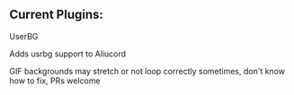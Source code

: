 ## Current Plugins:
UserBG

Adds usrbg support to Aliucord

GIF backgrounds may stretch or not loop correctly sometimes, don't know how to fix, PRs welcome
